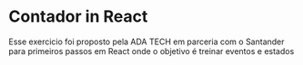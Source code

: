 # Contador in React

Esse exercicio foi proposto pela ADA TECH em parceria com o Santander para primeiros passos em React onde o objetivo é treinar eventos e estados
